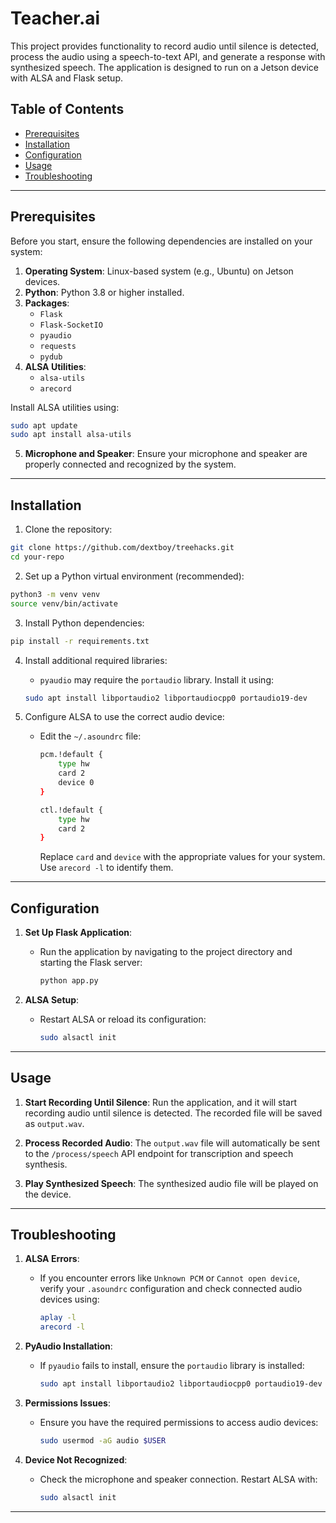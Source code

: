 # Teacher.ai

This project provides functionality to record audio until silence is detected, process the audio using a speech-to-text API, and generate a response with synthesized speech. The application is designed to run on a Jetson device with ALSA and Flask setup.

## Table of Contents

- [Prerequisites](#prerequisites)
- [Installation](#installation)
- [Configuration](#configuration)
- [Usage](#usage)
- [Troubleshooting](#troubleshooting)

---

## Prerequisites

Before you start, ensure the following dependencies are installed on your system:

1. **Operating System**: Linux-based system (e.g., Ubuntu) on Jetson devices.
2. **Python**: Python 3.8 or higher installed.
3. **Packages**:
   - `Flask`
   - `Flask-SocketIO`
   - `pyaudio`
   - `requests`
   - `pydub`
4. **ALSA Utilities**:
   - `alsa-utils`
   - `arecord`

Install ALSA utilities using:

```bash
sudo apt update
sudo apt install alsa-utils
```

5. **Microphone and Speaker**:
   Ensure your microphone and speaker are properly connected and recognized by the system.

---

## Installation

1. Clone the repository:

```bash
git clone https://github.com/dextboy/treehacks.git
cd your-repo
```

2. Set up a Python virtual environment (recommended):

```bash
python3 -m venv venv
source venv/bin/activate
```

3. Install Python dependencies:

```bash
pip install -r requirements.txt
```

4. Install additional required libraries:

   - `pyaudio` may require the `portaudio` library. Install it using:

   ```bash
   sudo apt install libportaudio2 libportaudiocpp0 portaudio19-dev
   ```


5. Configure ALSA to use the correct audio device:

   - Edit the `~/.asoundrc` file:

     ```bash
     pcm.!default {
         type hw
         card 2
         device 0
     }

     ctl.!default {
         type hw
         card 2
     }
     ```

     Replace `card` and `device` with the appropriate values for your system. Use `arecord -l` to identify them.

---

## Configuration

1. **Set Up Flask Application**:

   - Run the application by navigating to the project directory and starting the Flask server:
     ```bash
     python app.py
     ```

2. **ALSA Setup**:
   - Restart ALSA or reload its configuration:
     ```bash
     sudo alsactl init
     ```

---

## Usage

1. **Start Recording Until Silence**:
   Run the application, and it will start recording audio until silence is detected. The recorded file will be saved as `output.wav`.

2. **Process Recorded Audio**:
   The `output.wav` file will automatically be sent to the `/process/speech` API endpoint for transcription and speech synthesis.

3. **Play Synthesized Speech**:
   The synthesized audio file will be played on the device.

---

## Troubleshooting

1. **ALSA Errors**:

   - If you encounter errors like `Unknown PCM` or `Cannot open device`, verify your `.asoundrc` configuration and check connected audio devices using:
     ```bash
     aplay -l
     arecord -l
     ```

2. **PyAudio Installation**:

   - If `pyaudio` fails to install, ensure the `portaudio` library is installed:
     ```bash
     sudo apt install libportaudio2 libportaudiocpp0 portaudio19-dev
     ```

3. **Permissions Issues**:

   - Ensure you have the required permissions to access audio devices:
     ```bash
     sudo usermod -aG audio $USER
     ```

4. **Device Not Recognized**:
   - Check the microphone and speaker connection. Restart ALSA with:
     ```bash
     sudo alsactl init
     ```

---

